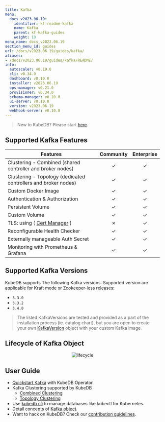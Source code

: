 ```yaml
---
title: Kafka
menu:
  docs_v2023.06.19:
    identifier: kf-readme-kafka
    name: Kafka
    parent: kf-kafka-guides
    weight: 10
menu_name: docs_v2023.06.19
section_menu_id: guides
url: /docs/v2023.06.19/guides/kafka/
aliases:
- /docs/v2023.06.19/guides/kafka/README/
info:
  autoscaler: v0.19.0
  cli: v0.34.0
  dashboard: v0.10.0
  installer: v2023.06.19
  ops-manager: v0.21.0
  provisioner: v0.34.0
  schema-manager: v0.10.0
  ui-server: v0.10.0
  version: v2023.06.19
  webhook-server: v0.10.0
---
```


> New to KubeDB? Please start [here](/docs/v2023.06.19/README).

## Supported Kafka Features


| Features                                                       | Community | Enterprise |
|----------------------------------------------------------------|:---------:|:----------:|
| Clustering - Combined (shared controller and broker nodes)     | &#10003;  |  &#10003;  |
| Clustering - Topology (dedicated controllers and broker nodes) | &#10003;  |  &#10003;  |
| Custom Docker Image                                            | &#10003;  |  &#10003;  |
| Authentication & Authorization                                 | &#10003;  |  &#10003;  |
| Persistent Volume                                              | &#10003;  |  &#10003;  |
| Custom Volume                                                  | &#10003;  |  &#10003;  |
| TLS: using ( [Cert Manager](https://cert-manager.io/docs/) )   | &#10007;  |  &#10003;  |
| Reconfigurable Health Checker                                  | &#10003;  |  &#10003;  |
| Externally manageable Auth Secret                              | &#10003;  |  &#10003;  |
| Monitoring with Prometheus & Grafana                           | &#10003;  |  &#10003;  |

## Supported Kafka Versions

KubeDB supports The following Kafka versions. Supported version are applicable for Kraft mode or Zookeeper-less releases:
- `3.3.0`
- `3.3.2`
- `3.4.0`

> The listed KafkaVersions are tested and provided as a part of the installation process (ie. catalog chart), but you are open to create your own [KafkaVersion](/docs/v2023.06.19/guides/kafka/concepts/catalog) object with your custom Kafka image.

## Lifecycle of Kafka Object

<!---
ref : https://cacoo.com/diagrams/4PxSEzhFdNJRIbIb/0281B
--->

<p align="center">
<img alt="lifecycle"  src="/docs/v2023.06.19/images/kafka/Kafka-CRD-Lifecycle.png">
</p>

## User Guide 
- [Quickstart Kafka](/docs/v2023.06.19/guides/kafka/quickstart/overview/) with KubeDB Operator.
- Kafka Clustering supported by KubeDB
  - [Combined Clustering](/docs/v2023.06.19/guides/kafka/clustering/combined-cluster/)
  - [Topology Clustering](/docs/v2023.06.19/guides/kafka/clustering/topology-cluster/)
- Use [kubedb cli](/docs/v2023.06.19/guides/kafka/cli/cli) to manage databases like kubectl for Kubernetes.
- Detail concepts of [Kafka object](/docs/v2023.06.19/guides/kafka/concepts/kafka).
- Want to hack on KubeDB? Check our [contribution guidelines](/docs/v2023.06.19/CONTRIBUTING).